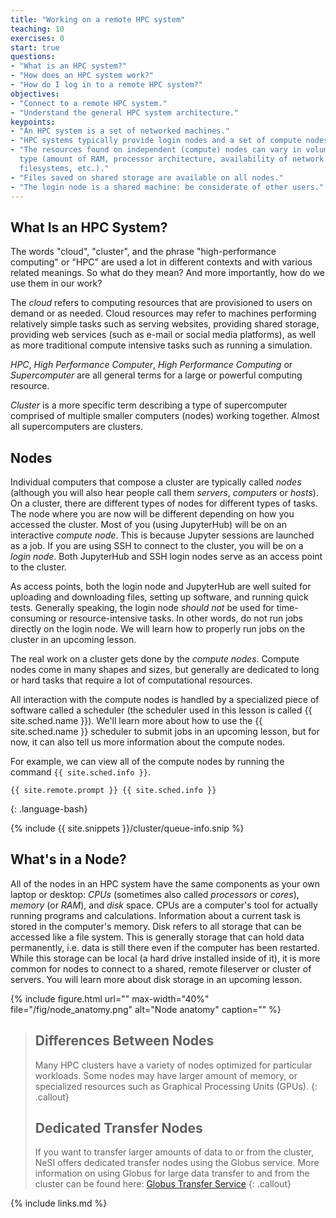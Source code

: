 ```yaml
---
title: "Working on a remote HPC system"
teaching: 10
exercises: 0
start: true
questions:
- "What is an HPC system?"
- "How does an HPC system work?"
- "How do I log in to a remote HPC system?"
objectives:
- "Connect to a remote HPC system."
- "Understand the general HPC system architecture."
keypoints:
- "An HPC system is a set of networked machines."
- "HPC systems typically provide login nodes and a set of compute nodes."
- "The resources found on independent (compute) nodes can vary in volume and
  type (amount of RAM, processor architecture, availability of network mounted
  filesystems, etc.)."
- "Files saved on shared storage are available on all nodes."
- "The login node is a shared machine: be considerate of other users."
---
```


## What Is an HPC System?

The words "cloud", "cluster", and the phrase "high-performance computing" or
"HPC" are used a lot in different contexts and with various related meanings.
So what do they mean? And more importantly, how do we use them in our work?

The *cloud* refers to computing resources
that are provisioned to users on demand or as needed.
Cloud resources may refer to machines performing relatively simple tasks such as
serving websites, providing shared storage, providing web services (such as
e-mail or social media platforms), as well as more traditional compute
intensive tasks such as running a simulation.

*HPC*, *High Performance Computer*, *High Performance Computing* or *Supercomputer* are all general terms for a large or powerful computing resource.

*Cluster* is a more specific term describing a type of supercomputer comprised of multiple smaller computers (nodes) working together. Almost all supercomputers are clusters.

## Nodes

Individual computers that compose a cluster are typically called *nodes*
(although you will also hear people call them *servers*, *computers* or
*hosts*). On a cluster, there are different types of nodes for different
types of tasks. The node where you are now will be different depending on 
how you accessed the cluster.  Most of you (using JupyterHub) will be on an interactive *compute node*. 
This is because Jupyter sessions are launched as a job.  If you are using SSH to connect to the cluster, you will be on a
*login node*. Both JupyterHub and SSH login nodes serve as an access point to the cluster.

As access points, both the login node and JupyterHub are well suited for uploading and downloading files, setting up software, and running quick tests. Generally speaking, the login node *should
not* be used for time-consuming or resource-intensive tasks.   In other words, do not run jobs directly on the login node.  We will learn how to properly run jobs on the cluster in an upcoming lesson.


The real work on a cluster gets done by the *compute nodes*.
Compute nodes come in many shapes and sizes, but generally are dedicated to long
or hard tasks that require a lot of computational resources.

All interaction with the compute nodes is handled by a specialized piece of
software called a scheduler (the scheduler used in this lesson is called
{{ site.sched.name }}). We'll learn more about how to use the {{ site.sched.name }}
scheduler to submit jobs in an upcoming lesson, but for now, it can also tell us more
information about the compute nodes.

For example, we can view all of the compute nodes by running the command
`{{ site.sched.info }}`.

```
{{ site.remote.prompt }} {{ site.sched.info }}
```
{: .language-bash}

{% include {{ site.snippets }}/cluster/queue-info.snip %}

## What's in a Node?

All of the nodes in an HPC system have the same components as your own laptop
or desktop: *CPUs* (sometimes also called *processors* or *cores*), *memory*
(or *RAM*), and *disk* space. CPUs are a computer's tool for actually running
programs and calculations. Information about a current task is stored in the
computer's memory. Disk refers to all storage that can be accessed like a file
system. This is generally storage that can hold data permanently, i.e. data is
still there even if the computer has been restarted. While this storage can be
local (a hard drive installed inside of it), it is more common for nodes to
connect to a shared, remote fileserver or cluster of servers.  You will learn more about disk storage in an upcoming lesson.

{% include figure.html url="" max-width="40%"
   file="/fig/node_anatomy.png"
   alt="Node anatomy" caption="" %}

> ## Differences Between Nodes
>
> Many HPC clusters have a variety of nodes optimized for particular workloads.
> Some nodes may have larger amount of memory, or specialized resources such as
> Graphical Processing Units (GPUs).
{: .callout}
> ## Dedicated Transfer Nodes
>
> If you want to transfer larger amounts of data to or from the cluster, NeSI
> offers dedicated transfer nodes using the Globus service.  More information on using Globus for large data transfer to and from the 
> cluster can be found here: [Globus Transfer Service](https://support.nesi.org.nz/hc/en-gb/sections/360000040596)
{: .callout}

{% include links.md %}

[fshs]: https://en.wikipedia.org/wiki/Filesystem_Hierarchy_Standard